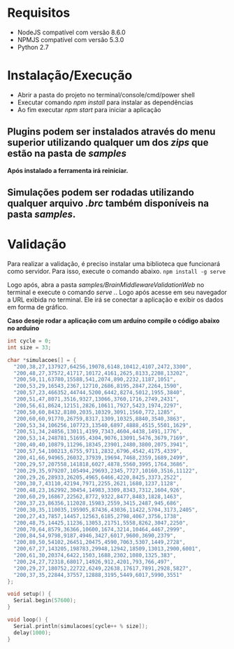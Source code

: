 # Requisitos
- NodeJS compatível com versão 8.6.0
- NPMJS compatível com versão 5.3.0
- Python 2.7

# Instalação/Execução
- Abrir a pasta do projeto no terminal/console/cmd/power shell
- Executar comando *npm install* para instalar as dependências
- Ao fim executar *npm start* para iniciar a aplicação

## Plugins podem ser instalados através do menu superior utilizando qualquer um dos *zips* que estão na pasta de *samples*
**Após instalado a ferramenta irá reiniciar.**

## Simulações podem ser rodadas utilizando qualquer arquivo *.brc* também disponíveis na pasta *samples*.

# Validação
Para realizar a validação, é preciso instalar uma biblioteca que funcionará como servidor. Para isso, execute o comando abaixo.
```npm install -g serve```

Logo após, abra a pasta *samples/BrainMiddlewareValidationWeb* no terminal e execute o comando *serve .*.
Logo após acesse em seu navegador a URL exibida no terminal. Ele irá se conectar a aplicação e exibir os dados em forma de gráfico.

**Caso deseje rodar a aplicação com um arduíno compile o código abaixo no arduino**

```c
int cycle = 0;
int size = 33;

char *simulacoes[] = {
  "200,38,27,137927,64256,19078,6148,10412,4107,2472,3300",
  "200,48,27,37572,41717,10172,4161,2625,8133,2208,13202",
  "200,50,11,63780,15588,541,2074,890,2232,1187,1051",
  "200,53,29,16543,2367,12710,2686,8195,2847,2264,1590",
  "200,57,23,466352,44744,5200,6442,8274,5012,1955,3840",
  "200,51,47,8071,3516,9327,13066,3760,1716,2749,2431",
  "200,56,61,8624,12151,2826,10611,7927,5423,1974,2297",
  "200,50,60,8432,8180,2035,10329,3091,1560,772,1285",
  "200,60,60,91770,26759,8317,1309,10325,8840,3540,3863",
  "200,53,34,106256,107723,13540,6897,4888,4515,5501,1629",
  "200,51,34,24856,13011,4199,7343,4604,4438,1491,1776",
  "200,53,14,248781,51695,4304,9076,13091,5476,3679,7169",
  "200,40,40,10879,11296,18345,23901,2480,3800,2075,3941",
  "200,57,54,100213,6755,9711,2832,6796,4542,4175,4339",
  "200,41,66,94965,26032,37939,19694,7468,2359,1689,2499",
  "200,29,57,207558,141818,6027,4878,5560,3995,1764,3686",
  "200,29,35,979207,105494,29693,2345,7727,10160,3516,11122",
  "200,29,26,28933,26205,4965,6466,4220,8425,3373,2522",
  "200,30,7,43110,42194,7971,2255,2621,1680,1237,1128",
  "200,48,23,162992,30454,14983,3309,8343,7312,1604,926",
  "200,60,29,16867,22562,8772,9322,8477,8483,1828,1463",
  "200,37,23,86356,112028,15983,2559,3415,2487,945,686",
  "200,30,35,110035,195905,87436,43036,11422,5704,3173,2405",
  "200,27,43,7857,14457,12563,6185,2798,4067,3756,1738",
  "200,48,75,14425,11236,13053,21751,5558,8262,3047,2250",
  "200,70,64,8579,36366,10600,1674,3214,10464,4467,2999",
  "200,84,54,9798,9187,4946,3427,6017,9600,3690,2379",
  "200,80,50,54102,26451,20475,4590,7063,5307,1449,2728",
  "200,67,27,143205,198783,29948,12942,18509,13013,2900,6001",
  "200,61,30,20374,6422,1503,1688,2302,1080,1325,383",
  "200,24,27,72318,68017,14926,912,4201,793,766,497",
  "200,29,27,180752,22722,6249,22638,17617,7891,2928,5827",
  "200,37,35,22844,37557,12888,3195,5449,6017,5990,3551"
};

void setup() {
  Serial.begin(57600);
}

void loop() {
  Serial.println(simulacoes[cycle++ % size]);
  delay(1000);
}

```
